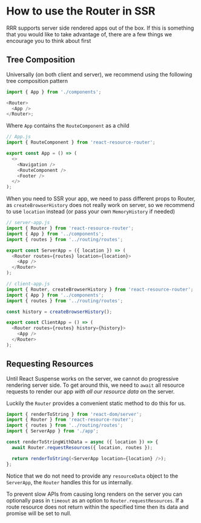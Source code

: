 # How to use the Router in SSR

RRR supports server side rendered apps out of the box. If this is something that you would like to take advantage of, there are a few things we encourage you to think about first

## Tree Composition

Universally (on both client and server), we recommend using the following tree composition pattern

```js
import { App } from './components';

<Router>
  <App />
</Router>;
```

Where `App` contains the `RouteComponent` as a child

```js
// App.js
import { RouteComponent } from 'react-resource-router';

export const App = () => (
  <>
    <Navigation />
    <RouteComponent />
    <Footer />
  </>
);
```

When you need to SSR your app, we need to pass different props to Router, as `createBrowserHistory` does not really work on server, so we recommend to use `location` instead (or pass your own `MemoryHistory` if needed)

```js
// server-app.js
import { Router } from 'react-resource-router';
import { App } from '../components';
import { routes } from '../routing/routes';

export const ServerApp = ({ location }) => (
  <Router routes={routes} location={location}>
    <App />
  </Router>
);
```

```js
// client-app.js
import { Router, createBrowserHistory } from 'react-resource-router';
import { App } from '../components';
import { routes } from '../routing/routes';

const history = createBrowserHistory();

export const ClientApp = () => (
  <Router routes={routes} history={history}>
    <App />
  </Router>
);
```

## Requesting Resources

Until React Suspense works on the server, we cannot do progressive rendering server side. To get around this, we need to `await` all resource requests to render our app _with all our resource data_ on the server.

Luckily the `Router` provides a convenient static method to do this for us.

```js
import { renderToString } from 'react-dom/server';
import { Router } from 'react-resource-router';
import { routes } from '../routing/routes';
import { ServerApp } from './app';

const renderToStringWithData = async ({ location }) => {
  await Router.requestResources({ location, routes });

  return renderToString(<ServerApp location={location} />);
};
```

Notice that we do not need to provide any `resourceData` object to the `ServerApp`, the `Router` handles this for us internally.

To prevent slow APIs from causing long renders on the server you can optionally pass in `timeout` as an option to `Router.requestResources`. If a route resource does not return within the specified time then its data and promise will be set to null.
